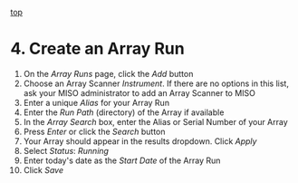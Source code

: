 <a name="array-runs" href="#" id="toplink">top</a>

# 4. Create an Array Run

1. On the _Array Runs_ page, click the _Add_ button
1. Choose an Array Scanner _Instrument_. If there are no options in this list, ask
your MISO administrator to add an Array Scanner to MISO
1. Enter a unique _Alias_ for your Array Run
1. Enter the _Run Path_ (directory) of the Array if available
1. In the _Array Search_ box, enter the Alias or Serial Number of your Array
1. Press _Enter_ or click the _Search_ button
1. Your Array should appear in the results dropdown. Click _Apply_
1. Select _Status_: _Running_
1. Enter today's date as the _Start Date_ of the Array Run
1. Click _Save_

